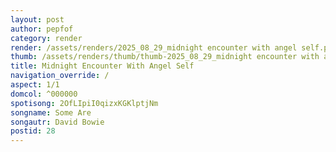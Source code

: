 ```yaml
---
layout: post
author: pepfof
category: render
render: /assets/renders/2025_08_29_midnight encounter with angel self.png
thumb: /assets/renders/thumb/thumb-2025_08_29_midnight encounter with angel self.png
title: Midnight Encounter With Angel Self
navigation_override: /
aspect: 1/1
domcol: ^000000
spotisong: 2OfLIpiI0qizxKGKlptjNm
songname: Some Are
songautr: David Bowie
postid: 28
---
```


<!--USER BEGIN 1-->

<!--USER END 1-->

<!--more-->
<!--USER BEGIN 2-->

<!--USER END 2-->

